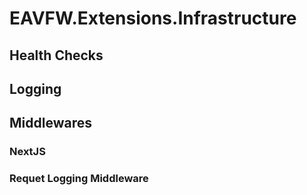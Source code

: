 # EAVFW.Extensions.Infrastructure



## Health Checks

## Logging

## Middlewares

### NextJS

### Requet Logging Middleware
